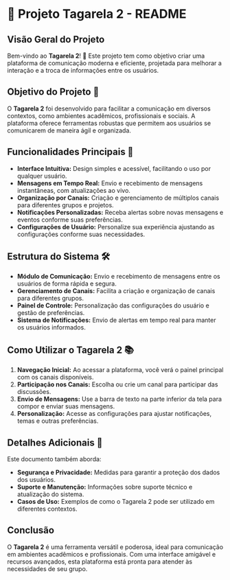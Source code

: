 # 📄 Projeto Tagarela 2 - README

## Visão Geral do Projeto
Bem-vindo ao **Tagarela 2**! 🎉 Este projeto tem como objetivo criar uma plataforma de comunicação moderna e eficiente, projetada para melhorar a interação e a troca de informações entre os usuários.

## Objetivo do Projeto 🎯
O **Tagarela 2** foi desenvolvido para facilitar a comunicação em diversos contextos, como ambientes acadêmicos, profissionais e sociais. A plataforma oferece ferramentas robustas que permitem aos usuários se comunicarem de maneira ágil e organizada.

## Funcionalidades Principais 🚀
- **Interface Intuitiva:** Design simples e acessível, facilitando o uso por qualquer usuário.
- **Mensagens em Tempo Real:** Envio e recebimento de mensagens instantâneas, com atualizações ao vivo.
- **Organização por Canais:** Criação e gerenciamento de múltiplos canais para diferentes grupos e projetos.
- **Notificações Personalizadas:** Receba alertas sobre novas mensagens e eventos conforme suas preferências.
- **Configurações de Usuário:** Personalize sua experiência ajustando as configurações conforme suas necessidades.

## Estrutura do Sistema 🛠️
- **Módulo de Comunicação:** Envio e recebimento de mensagens entre os usuários de forma rápida e segura.
- **Gerenciamento de Canais:** Facilita a criação e organização de canais para diferentes grupos.
- **Painel de Controle:** Personalização das configurações do usuário e gestão de preferências.
- **Sistema de Notificações:** Envio de alertas em tempo real para manter os usuários informados.

## Como Utilizar o Tagarela 2 📚
1. **Navegação Inicial:** Ao acessar a plataforma, você verá o painel principal com os canais disponíveis.
2. **Participação nos Canais:** Escolha ou crie um canal para participar das discussões.
3. **Envio de Mensagens:** Use a barra de texto na parte inferior da tela para compor e enviar suas mensagens.
4. **Personalização:** Acesse as configurações para ajustar notificações, temas e outras preferências.

## Detalhes Adicionais 📝
Este documento também aborda:
- **Segurança e Privacidade:** Medidas para garantir a proteção dos dados dos usuários.
- **Suporte e Manutenção:** Informações sobre suporte técnico e atualização do sistema.
- **Casos de Uso:** Exemplos de como o Tagarela 2 pode ser utilizado em diferentes contextos.

## Conclusão
O **Tagarela 2** é uma ferramenta versátil e poderosa, ideal para comunicação em ambientes acadêmicos e profissionais. Com uma interface amigável e recursos avançados, esta plataforma está pronta para atender às necessidades de seu grupo.


